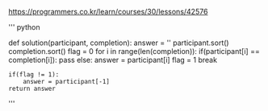 https://programmers.co.kr/learn/courses/30/lessons/42576


'''
python


def solution(participant, completion):
    answer = ''
    participant.sort()
    completion.sort()
    flag = 0
    for i in range(len(completion)):
        if(participant[i] == completion[i]):
            pass
        else:
            answer = participant[i]
            flag = 1
            break
            
    if(flag != 1):
        answer = participant[-1]
    return answer
    
'''
